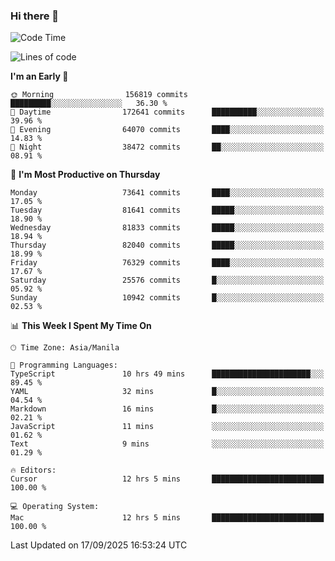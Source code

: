 ### Hi there 👋

<!--START_SECTION:waka-->
![Code Time](http://img.shields.io/badge/Code%20Time-6%2C272%20hrs%202%20mins-blue)

![Lines of code](https://img.shields.io/badge/From%20Hello%20World%20I%27ve%20Written-145.9%20million%20lines%20of%20code-blue)

**I'm an Early 🐤** 

```text
🌞 Morning                156819 commits      █████████░░░░░░░░░░░░░░░░   36.30 % 
🌆 Daytime                172641 commits      ██████████░░░░░░░░░░░░░░░   39.96 % 
🌃 Evening                64070 commits       ████░░░░░░░░░░░░░░░░░░░░░   14.83 % 
🌙 Night                  38472 commits       ██░░░░░░░░░░░░░░░░░░░░░░░   08.91 % 
```
📅 **I'm Most Productive on Thursday** 

```text
Monday                   73641 commits       ████░░░░░░░░░░░░░░░░░░░░░   17.05 % 
Tuesday                  81641 commits       █████░░░░░░░░░░░░░░░░░░░░   18.90 % 
Wednesday                81833 commits       █████░░░░░░░░░░░░░░░░░░░░   18.94 % 
Thursday                 82040 commits       █████░░░░░░░░░░░░░░░░░░░░   18.99 % 
Friday                   76329 commits       ████░░░░░░░░░░░░░░░░░░░░░   17.67 % 
Saturday                 25576 commits       █░░░░░░░░░░░░░░░░░░░░░░░░   05.92 % 
Sunday                   10942 commits       █░░░░░░░░░░░░░░░░░░░░░░░░   02.53 % 
```


📊 **This Week I Spent My Time On** 

```text
🕑︎ Time Zone: Asia/Manila

💬 Programming Languages: 
TypeScript               10 hrs 49 mins      ██████████████████████░░░   89.45 % 
YAML                     32 mins             █░░░░░░░░░░░░░░░░░░░░░░░░   04.54 % 
Markdown                 16 mins             █░░░░░░░░░░░░░░░░░░░░░░░░   02.21 % 
JavaScript               11 mins             ░░░░░░░░░░░░░░░░░░░░░░░░░   01.62 % 
Text                     9 mins              ░░░░░░░░░░░░░░░░░░░░░░░░░   01.29 % 

🔥 Editors: 
Cursor                   12 hrs 5 mins       █████████████████████████   100.00 % 

💻 Operating System: 
Mac                      12 hrs 5 mins       █████████████████████████   100.00 % 
```


 Last Updated on 17/09/2025 16:53:24 UTC
<!--END_SECTION:waka-->


<!--
**rad182/rad182** is a ✨ _special_ ✨ repository because its `README.md` (this file) appears on your GitHub profile.

Here are some ideas to get you started:

- 🔭 I’m currently working on ...
- 🌱 I’m currently learning ...
- 👯 I’m looking to collaborate on ...
- 🤔 I’m looking for help with ...
- 💬 Ask me about ...
- 📫 How to reach me: ...
- 😄 Pronouns: ...
- ⚡ Fun fact: ...
-->
